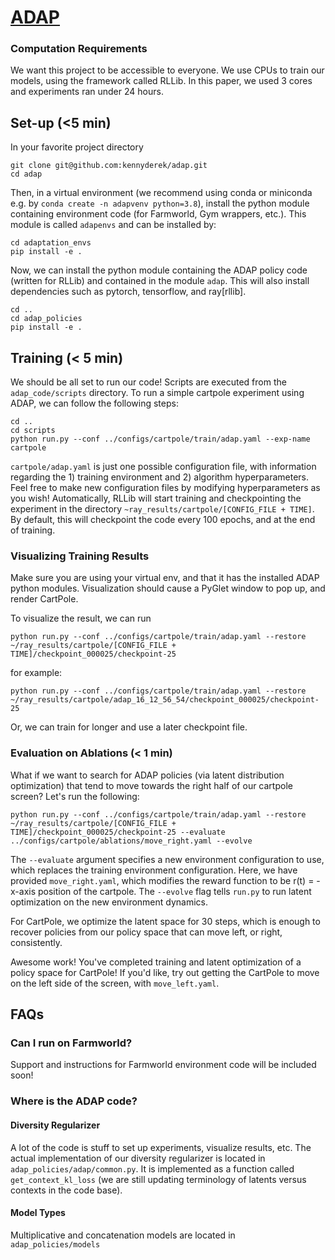 # [ADAP](https://kennyderek.github.io/adap/)

### Computation Requirements
We want this project to be accessible to everyone. We use CPUs to train our models, using the framework called RLLib. In this paper, we used 3 cores and experiments ran under 24 hours.

## Set-up (<5 min)
In your favorite project directory
```
git clone git@github.com:kennyderek/adap.git
cd adap
```

Then, in a virtual environment (we recommend using conda or miniconda e.g. by ```conda create -n adapvenv python=3.8```), install the python module containing environment code (for Farmworld, Gym wrappers, etc.). This module is called ```adapenvs``` and can be installed by:
```
cd adaptation_envs
pip install -e .
```
Now, we can install the python module containing the ADAP policy code (written for RLLib) and contained in the module ```adap```. This will also install dependencies such as pytorch, tensorflow, and ray[rllib].
```
cd ..
cd adap_policies
pip install -e .
```

## Training (< 5 min)
We should be all set to run our code! Scripts are executed from the ```adap_code/scripts``` directory. To run a simple cartpole experiment using ADAP, we can follow the following steps:
```
cd ..
cd scripts
python run.py --conf ../configs/cartpole/train/adap.yaml --exp-name cartpole
```
```cartpole/adap.yaml``` is just one possible configuration file, with information regarding the 1) training environment and 2) algorithm hyperparameters. Feel free to make new configuration files by modifying hyperparameters as you wish! Automatically, RLLib will start training and checkpointing the experiment in the directory ```~ray_results/cartpole/[CONFIG_FILE + TIME]```. By default, this will checkpoint the code every 100 epochs, and at the end of training.

### Visualizing Training Results

Make sure you are using your virtual env, and that it has the installed ADAP python modules. Visualization should cause a PyGlet window to pop up, and render CartPole. 

To visualize the result, we can run 
```
python run.py --conf ../configs/cartpole/train/adap.yaml --restore ~/ray_results/cartpole/[CONFIG_FILE + TIME]/checkpoint_000025/checkpoint-25
```
for example:
```
python run.py --conf ../configs/cartpole/train/adap.yaml --restore ~/ray_results/cartpole/adap_16_12_56_54/checkpoint_000025/checkpoint-25
```
Or, we can train for longer and use a later checkpoint file.

### Evaluation on Ablations (< 1 min)
What if we want to search for ADAP policies (via latent distribution optimization) that tend to move towards the right half of our cartpole screen? Let's run the following:
```
python run.py --conf ../configs/cartpole/train/adap.yaml --restore ~/ray_results/cartpole/[CONFIG_FILE + TIME]/checkpoint_000025/checkpoint-25 --evaluate ../configs/cartpole/ablations/move_right.yaml --evolve
```
The ```--evaluate``` argument specifies a new environment configuration to use, which replaces the training environment configuration. Here, we have provided ```move_right.yaml```, which modifies the reward function to be r(t) = -x-axis position of the cartpole. The ```--evolve``` flag tells ```run.py``` to run latent optimization on the new environment dynamics.

For CartPole, we optimize the latent space for 30 steps, which is enough to recover policies from our policy space that can move left, or right, consistently. 

Awesome work! You've completed training and latent optimization of a policy space for CartPole! If you'd like, try out getting the CartPole to move on the left side of the screen, with ```move_left.yaml```.

## FAQs

### Can I run on Farmworld?
Support and instructions for Farmworld environment code will be included soon!

### Where is the ADAP code?
#### Diversity Regularizer

A lot of the code is stuff to set up experiments, visualize results, etc. The actual implementation of our diversity regularizer is located in ```adap_policies/adap/common.py```. It is implemented as a function called ```get_context_kl_loss``` (we are still updating terminology of latents versus contexts in the code base).

#### Model Types
Multiplicative and concatenation models are located in ```adap_policies/models```

